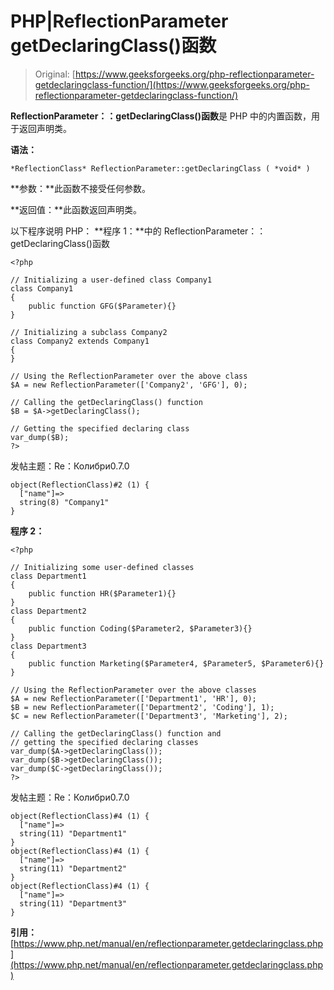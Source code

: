 # PHP|ReflectionParameter getDeclaringClass()函数

> Original: [https://www.geeksforgeeks.org/php-reflectionparameter-getdeclaringclass-function/](https://www.geeksforgeeks.org/php-reflectionparameter-getdeclaringclass-function/)

**ReflectionParameter：：getDeclaringClass()函数**是 PHP 中的内置函数，用于返回声明类。

**语法：**

```
*ReflectionClass* ReflectionParameter::getDeclaringClass ( *void* )
```

**参数：**此函数不接受任何参数。

**返回值：**此函数返回声明类。

以下程序说明 PHP：
**程序 1：**中的 ReflectionParameter：：getDeclaringClass()函数

```
<?php

// Initializing a user-defined class Company1
class Company1
{
    public function GFG($Parameter){}
}

// Initializing a subclass Company2
class Company2 extends Company1
{
}

// Using the ReflectionParameter over the above class
$A = new ReflectionParameter(['Company2', 'GFG'], 0); 

// Calling the getDeclaringClass() function
$B = $A->getDeclaringClass();

// Getting the specified declaring class
var_dump($B);
?>
```

发帖主题：Re：Колибри0.7.0

```
object(ReflectionClass)#2 (1) {
  ["name"]=>
  string(8) "Company1"
}

```

**程序 2：**

```
<?php

// Initializing some user-defined classes
class Department1
{
    public function HR($Parameter1){}
}
class Department2
{
    public function Coding($Parameter2, $Parameter3){}
}
class Department3
{
    public function Marketing($Parameter4, $Parameter5, $Parameter6){}
}

// Using the ReflectionParameter over the above classes
$A = new ReflectionParameter(['Department1', 'HR'], 0);
$B = new ReflectionParameter(['Department2', 'Coding'], 1);
$C = new ReflectionParameter(['Department3', 'Marketing'], 2);

// Calling the getDeclaringClass() function and
// getting the specified declaring classes
var_dump($A->getDeclaringClass());
var_dump($B->getDeclaringClass());
var_dump($C->getDeclaringClass());
?>
```

发帖主题：Re：Колибри0.7.0

```
object(ReflectionClass)#4 (1) {
  ["name"]=>
  string(11) "Department1"
}
object(ReflectionClass)#4 (1) {
  ["name"]=>
  string(11) "Department2"
}
object(ReflectionClass)#4 (1) {
  ["name"]=>
  string(11) "Department3"
}

```

**引用：**[https://www.php.net/manual/en/reflectionparameter.getdeclaringclass.php](https://www.php.net/manual/en/reflectionparameter.getdeclaringclass.php)